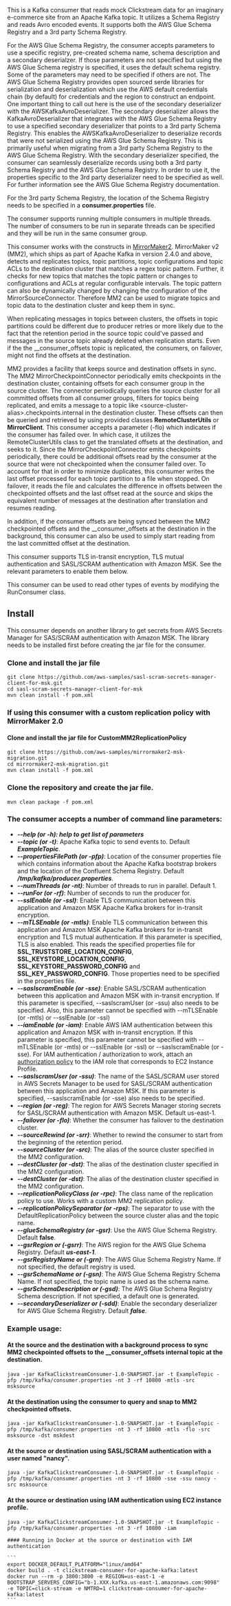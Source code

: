 This is a Kafka consumer that reads mock Clickstream data for an imaginary e-commerce site from an Apache Kafka topic. 
It utilizes a Schema Registry and reads Avro encoded events. It supports both the AWS Glue Schema Registry and a 3rd party Schema Registry.

For the AWS Glue Schema Registry, the consumer accepts parameters to use a specific registry, pre-created schema name, 
schema description and a secondary deserialzer. If those parameters are not specified but using the AWS Glue Schema registry is specified, 
it uses the default schema registry. Some of the parameters may need to be specified if others are not. 
The AWS Glue Schema Registry provides open sourced serde libraries for serialization and deserialization which use the 
AWS default credentials chain (by default) for credentials and the region to construct an endpoint. One important thing 
to call out here is the use of the secondary deserializer with the AWSKafkaAvroDeserializer. The secondary deserializer 
allows the KafkaAvroDeserializer that integrates with the AWS Glue Schema Registry to use a specified secondary deserializer 
that points to a 3rd party Schema Registry. This enables the AWSKafkaAvroDeserializer to deserialize records that were 
not serialized using the AWS Glue Schema Registry. This is primarily useful when migrating from a 3rd party Schema Registry 
to the AWS Glue Schema Registry. With the secondary deserializer specified, the consumer can seamlessly deserialize records 
using both a 3rd party Schema Registry and the AWS Glue Schema Registry. In order to use it, the properties specific to 
the 3rd party deserializer need to be specified as well. For further information see the AWS Glue Schema Registry documentation.

For the 3rd party Schema Registry, the location of the Schema Registry needs to be specified in a **consumer.properties** file. 

The consumer supports running multiple consumers in multiple threads. The number of consumers to be run in separate threads 
can be specified and they will be run in the same consumer group.

This consumer works with the constructs in [MirrorMaker2](https://cwiki.apache.org/confluence/display/KAFKA/KIP-382%3A+MirrorMaker+2.0).
MirrorMaker v2 (MM2), which ships as part of Apache Kafka in version 2.4.0 and above, detects and 
replicates topics, topic partitions, topic configurations and topic ACLs to the destination cluster that matches a regex topic pattern. 
Further, it checks for new topics that matches the topic pattern or changes to configurations and ACLs at regular configurable intervals. 
The topic pattern can also be dynamically changed by changing the configuration of the MirrorSourceConnector. 
Therefore MM2 can be used to migrate topics and topic data to the destination cluster and keep them in sync.

When replicating messages in topics between clusters, the offsets in topic partitions could be different 
due to producer retries or more likely due to the fact that the retention period in the source topic could've passed 
and messages in the source topic already deleted when replication starts. Even if the the __consumer_offsets topic is replicated, 
the consumers, on failover, might not find the offsets at the destination.

MM2 provides a facility that keeps source and destination offsets in sync. The MM2 MirrorCheckpointConnector periodically 
emits checkpoints in the destination cluster, containing offsets for each consumer group in the source cluster. 
The connector periodically queries the source cluster for all committed offsets from all consumer groups, filters for 
topics being replicated, and emits a message to a topic like \<source-cluster-alias\>.checkpoints.internal in the destination cluster. 
These offsets can then be queried and retrieved by using provided classes **RemoteClusterUtils** or **MirrorClient**. This 
consumer accepts a parameter (-flo) which indicates if the consumer has failed over. In which case, it utilizes the RemoteClusterUtils class to 
get the translated offsets at the destination, and seeks to it. Since the MirrorCheckpointConnector emits checkpoints periodically, 
there could be additional offsets read by the consumer at the source that were not checkpointed when the consumer failed over. To 
account for that in order to minimize duplicates, this consumer writes the last offset processed for each topic partition to a file when stopped. On failover, 
it reads the file and calculates the difference in offsets between the checkpointed offsets and the last offset read at the source and 
skips the equivalent number of messages at the destination after translation and resumes reading.

In addition, if the consumer offsets are being synced between the MM2 checkpointed offsets and the __consumer_offsets 
at the destination in the background, this consumer can also be used to simply start reading from the last committed offset 
at the destination.

This consumer supports TLS in-transit encryption, TLS mutual authentication and SASL/SCRAM authentication with Amazon MSK.
See the relevant parameters to enable them below.

This consumer can be used to read other types of events by modifying the RunConsumer class.

## Install

This consumer depends on another library to get secrets from AWS Secrets Manager for SAS/SCRAM authentication with Amazon MSK.
The library needs to be installed first before creating the jar file for the consumer.

### Clone and install the jar file

    git clone https://github.com/aws-samples/sasl-scram-secrets-manager-client-for-msk.git
    cd sasl-scram-secrets-manager-client-for-msk
    mvn clean install -f pom.xml
    
### If using this consumer with a custom replication policy with MirrorMaker 2.0

#### Clone and install the jar file for CustomMM2ReplicationPolicy

    git clone https://github.com/aws-samples/mirrormaker2-msk-migration.git
    cd mirrormaker2-msk-migration.git
    mvn clean install -f pom.xml

### Clone the repository and create the jar file.  

    mvn clean package -f pom.xml
    
   ### The consumer accepts a number of command line parameters:
   
   * ***--help (or -h): help to get list of parameters***
   * ***--topic (or -t)***: Apache Kafka topic to send events to. Default ***ExampleTopic***.
   * ***--propertiesFilePath (or -pfp)***: Location of the consumer properties file which contains information about the Apache Kafka bootstrap brokers and the location of the Confluent Schema Registry. Default ***/tmp/kafka/producer.properties***.
   * ***--numThreads (or -nt)***: Number of threads to run in parallel. Default 1.
   * ***--runFor (or -rf)***: Number of seconds to run the producer for.
   * ***--sslEnable (or -ssl)***: Enable TLS communication between this application and Amazon MSK Apache Kafka brokers for in-transit encryption.
   * ***--mTLSEnable (or -mtls)***: Enable TLS communication between this application and Amazon MSK Apache Kafka brokers for in-transit encryption and TLS mutual authentication. If this parameter is specified, TLS is also enabled. This reads the specified properties file for **SSL_TRUSTSTORE_LOCATION_CONFIG**, **SSL_KEYSTORE_LOCATION_CONFIG**, **SSL_KEYSTORE_PASSWORD_CONFIG** and **SSL_KEY_PASSWORD_CONFIG**. Those properties need to be specified in the properties file.
   * ***--saslscramEnable (or -sse)***: Enable SASL/SCRAM authentication between this application and Amazon MSK with in-transit encryption. If this parameter is specified, --saslscramUser (or -ssu) also needs to be specified. Also, this parameter cannot be specified with --mTLSEnable (or -mtls) or --sslEnable (or -ssl)
   * ***--iamEnable (or -iam)***: Enable AWS IAM authentication between this application and Amazon MSK with in-transit encryption. If this parameter is specified, this parameter cannot be specified with --mTLSEnable (or -mtls) or --sslEnable (or -ssl) or --saslscramEnable (or -sse). For IAM authentication / authorization to work, attach an [authorization policy](https://docs.aws.amazon.com/msk/latest/developerguide/iam-access-control.html#create-iam-access-control-policies) to the IAM role that corresponds to EC2 Instance Profile.
   * ***--saslscramUser (or -ssu)***: The name of the SASL/SCRAM user stored in AWS Secrets Manager to be used for SASL/SCRAM authentication between this application and Amazon MSK. If this parameter is specified, --saslscramEnable (or -sse) also needs to be specified.
   * ***--region (or -reg)***: The region for AWS Secrets Manager storing secrets for SASL/SCRAM authentication with Amazon MSK. Default us-east-1.
   * ***--failover (or -flo)***: Whether the consumer has failover to the destination cluster.
   * ***--sourceRewind (or -srr)***: Whether to rewind the consumer to start from the beginning of the retention period.
   * ***--sourceCluster (or -src)***: The alias of the source cluster specified in the MM2 configuration.
   * ***--destCluster (or -dst)***: The alias of the destination cluster specified in the MM2 configuration.
   * ***--destCluster (or -dst)***: The alias of the destination cluster specified in the MM2 configuration.
   * ***--replicationPolicyClass (or -rpc)***: The class name of the replication policy to use. Works with a custom MM2 replication policy.
   * ***--replicationPolicySeparator (or -rps)***: The separator to use with the DefaultReplicationPolicy between the source cluster alias and the topic name.
   * ***--glueSchemaRegistry (or -gsr)***: Use the AWS Glue Schema Registry. Default **false**.
   * ***--gsrRegion or (-gsrr)***: The AWS region for the AWS Glue Schema Registry. Default ***us-east-1***.
   * ***--gsrRegistryName or (-grn)***: The AWS Glue Schema Registry Name. If not specified, the default registry is used.
   * ***--gsrSchemaName or (-gsn)***: The AWS Glue Schema Registry Schema Name. If not specified, the topic name is used as the schema name.
   * ***--gsrSchemaDescription or (-gsd)***: The AWS Glue Schema Registry Schema description. If not specified, a default one is generated.
   * ***--secondaryDeserializer or (-sdd)***: Enable the secondary deserializer for AWS Glue Schema Registry. Default ***false***.

   
   ### Example usage:
   
   #### At the source and the destination with a background process to sync MM2 checkpointed offsets to the __consumer_offsets internal topic at the destination.
   
   ```
   java -jar KafkaClickstreamConsumer-1.0-SNAPSHOT.jar -t ExampleTopic -pfp /tmp/kafka/consumer.properties -nt 3 -rf 10800 -mtls -src msksource
   ```

   #### At the destination using the consumer to query and snap to MM2 checkpointed offsets.
   
   ```
   java -jar KafkaClickstreamConsumer-1.0-SNAPSHOT.jar -t ExampleTopic -pfp /tmp/kafka/consumer.properties -nt 3 -rf 10800 -mtls -flo -src msksource -dst mskdest
   ```

   #### At the source or destination using SASL/SCRAM authentication with a user named "nancy".
   
   ```
   java -jar KafkaClickstreamConsumer-1.0-SNAPSHOT.jar -t ExampleTopic -pfp /tmp/kafka/consumer.properties -nt 3 -rf 10800 -sse -ssu nancy -src msksource
   ```

   #### At the source or destination using IAM authentication using EC2 instance profile.

   ```
   java -jar KafkaClickstreamConsumer-1.0-SNAPSHOT.jar -t ExampleTopic -pfp /tmp/kafka/consumer.properties -nt 3 -rf 10800 -iam
   ```

    #### Running in Docker at the source or destination with IAM authentication 

    ```
    export DOCKER_DEFAULT_PLATFORM="linux/amd64" 
    docker build . -t clickstream-consumer-for-apache-kafka:latest 
    docker run --rm -p 3800:3800 -e REGION=us-east-1 -e BOOTSTRAP_SERVERS_CONFIG="b-1.XXX.kafka.us-east-1.amazonaws.com:9098" -e TOPIC=click-stream -e NMTRD=1 clickstream-consumer-for-apache-kafka:latest
    ```
